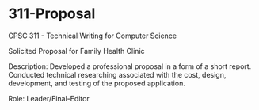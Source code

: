 # 311-Proposal
CPSC 311 - Technical Writing for Computer Science

Solicited Proposal for Family Health Clinic

Description: 
Developed a professional proposal in a form of a short report. Conducted technical researching associated with the cost, design, development, and testing of the proposed application. 

Role: Leader/Final-Editor
